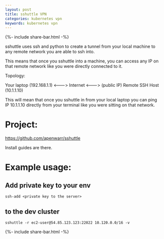 ```yaml
---
layout: post
title: sshuttle VPN
categories: kubernetes vpn
keywords: kubernetes vpn
---
```

{%- include share-bar.html -%}

sshuttle uses ssh and python to create a tunnel from your local machine to any
remote network you are able to ssh into.

This means that once you sshuttle into a machine, you can access any IP on that
remote network like you were directly connected to it.

Topology:

Your laptop (192.168.1.1) <---> Internet <---> (public IP) Remote SSH Host (10.1.1.10)

This will mean that once you sshuttle in from your local laptop you can ping IP
10.1.1.10 directly from your terminal like you were sitting on that network.


# Project:

https://github.com/apenwarr/sshuttle

Install guides are there.

# Example usage:

## Add private key to your env
```
ssh-add <private key to the server>
```

## to the dev cluster

```
sshuttle -r ec2-user@54.85.123.123:22022 10.120.0.0/16 -v
```

<!-- Blog footer share -->
{%- include share-bar.html -%}

